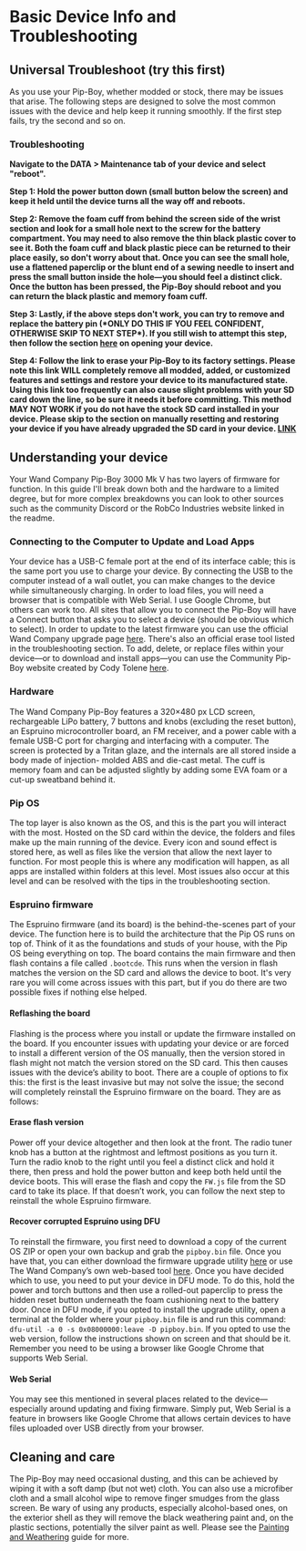 # Basic Device Info and Troubleshooting

## Universal Troubleshoot (try this first)

As you use your Pip-Boy, whether modded or stock, there may be issues that
arise. The following steps are designed to solve the most common issues with the
device and help keep it running smoothly. If the first step fails, try the
second and so on.

### Troubleshooting

**Navigate to the DATA > Maintenance tab of your device and select "reboot".**

**Step 1: Hold the power button down (small button below the screen) and keep it
held until the device turns all the way off and reboots.**

**Step 2: Remove the foam cuff from behind the screen side of the wrist section
and look for a small hole next to the screw for the battery compartment. You may
need to also remove the thin black plastic cover to see it. Both the foam cuff
and black plastic piece can be returned to their place easily, so don't worry
about that. Once you can see the small hole, use a flattened paperclip or the
blunt end of a sewing needle to insert and press the small button inside the
hole—you should feel a distinct click. Once the button has been pressed, the
Pip-Boy should reboot and you can return the black plastic and memory foam
cuff.**

**Step 3: Lastly, if the above steps don't work, you can try to remove and
replace the battery pin (\***ONLY DO THIS IF YOU FEEL CONFIDENT, OTHERWISE SKIP
TO NEXT STEP**\*). If you still wish to attempt this step, then follow the
section [here][teardown-and-sd] on opening your device.**

**Step 4: Follow the link to erase your Pip-Boy to its factory settings. Please
note this link WILL completely remove all modded, added, or customized features
and settings and restore your device to its manufactured state. Using this link
too frequently can also cause slight problems with your SD card down the line,
so be sure it needs it before committing. This method MAY NOT WORK if you do not
have the stock SD card installed in your device. Please skip to the section on
manually resetting and restoring your device if you have already upgraded the SD
card in your device. [LINK][twc-reset]**

## Understanding your device

Your Wand Company Pip-Boy 3000 Mk V has two layers of firmware for function. In
this guide I'll break down both and the hardware to a limited degree, but for
more complex breakdowns you can look to other sources such as the community
Discord or the RobCo Industries website linked in the readme.

### Connecting to the Computer to Update and Load Apps

Your device has a USB-C female port at the end of its interface cable; this is
the same port you use to charge your device. By connecting the USB to the
computer instead of a wall outlet, you can make changes to the device while
simultaneously charging. In order to load files, you will need a browser that is
compatible with Web Serial. I use Google Chrome, but others can work too. All
sites that allow you to connect the Pip-Boy will have a Connect button that asks
you to select a device (should be obvious which to select). In order to update
to the latest firmware you can use the official Wand Company upgrade page
[here][twc-upgrade]. There's also an official erase tool listed in the
troubleshooting section. To add, delete, or replace files within your device—or
to download and install apps—you can use the Community Pip-Boy website created
by Cody Tolene [here][pip-boy-website].

### Hardware

The Wand Company Pip-Boy features a 320×480 px LCD screen, rechargeable LiPo
battery, 7 buttons and knobs (excluding the reset button), an Espruino
microcontroller board, an FM receiver, and a power cable with a female USB-C
port for charging and interfacing with a computer. The screen is protected by a
Tritan glaze, and the internals are all stored inside a body made of injection-
molded ABS and die-cast metal. The cuff is memory foam and can be adjusted
slightly by adding some EVA foam or a cut-up sweatband behind it.

### Pip OS

The top layer is also known as the OS, and this is the part you will interact
with the most. Hosted on the SD card within the device, the folders and files
make up the main running of the device. Every icon and sound effect is stored
here, as well as files like the version that allow the next layer to function.
For most people this is where any modification will happen, as all apps are
installed within folders at this level. Most issues also occur at this level and
can be resolved with the tips in the troubleshooting section.

### Espruino firmware

The Espruino firmware (and its board) is the behind-the-scenes part of your
device. The function here is to build the architecture that the Pip OS runs on
top of. Think of it as the foundations and studs of your house, with the Pip OS
being everything on top. The board contains the main firmware and then flash
contains a file called `.bootcde`. This runs when the version in flash matches
the version on the SD card and allows the device to boot. It's very rare you
will come across issues with this part, but if you do there are two possible
fixes if nothing else helped.

#### Reflashing the board

Flashing is the process where you install or update the firmware installed on
the board. If you encounter issues with updating your device or are forced to
install a different version of the OS manually, then the version stored in flash
might not match the version stored on the SD card. This then causes issues with
the device’s ability to boot. There are a couple of options to fix this: the
first is the least invasive but may not solve the issue; the second will
completely reinstall the Espruino firmware on the board. They are as follows:

#### Erase flash version

Power off your device altogether and then look at the front. The radio tuner
knob has a button at the rightmost and leftmost positions as you turn it. Turn
the radio knob to the right until you feel a distinct click and hold it there,
then press and hold the power button and keep both held until the device boots.
This will erase the flash and copy the `FW.js` file from the SD card to take its
place. If that doesn’t work, you can follow the next step to reinstall the whole
Espruino firmware.

#### Recover corrupted Espruino using DFU

To reinstall the firmware, you first need to download a copy of the current OS
ZIP or open your own backup and grab the `pipboy.bin` file. Once you have that,
you can either download the firmware upgrade utility [here][dfu-util] or use The
Wand Company’s own web-based tool [here][twc-dfu]. Once you have decided which
to use, you need to put your device in DFU mode. To do this, hold the power and
torch buttons and then use a rolled-out paperclip to press the hidden reset
button underneath the foam cushioning next to the battery door. Once in DFU
mode, if you opted to install the upgrade utility, open a terminal at the folder
where your `pipboy.bin` file is and run this command:
`dfu-util -a 0 -s 0x08000000:leave -D pipboy.bin`. If you opted to use the web
version, follow the instructions shown on screen and that should be it. Remember
you need to be using a browser like Google Chrome that supports Web Serial.

#### Web Serial

You may see this mentioned in several places related to the device—especially
around updating and fixing firmware. Simply put, Web Serial is a feature in
browsers like Google Chrome that allows certain devices to have files uploaded
over USB directly from your browser.

## Cleaning and care

The Pip-Boy may need occasional dusting, and this can be achieved by wiping it
with a soft damp (but not wet) cloth. You can also use a microfiber cloth and a
small alcohol wipe to remove finger smudges from the glass screen. Be wary of
using any products, especially alcohol-based ones, on the exterior shell as they
will remove the black weathering paint and, on the plastic sections, potentially
the silver paint as well. Please see the [Painting and
Weathering][painting-and-weathering] guide for more.

<!-- INTERNAL LINKS -->

[painting-and-weathering]:
  https://github.com/beaverboy-12/The-Wand-Company-Pip-Boy-3000-Mk-V-Community-Guide/blob/main/Individual%20Guides/Painting%20and%20Weathering.md
[teardown-and-sd]:
  https://github.com/beaverboy-12/The-Wand-Company-Pip-Boy-3000-Mk-V-Community-Guide/blob/main/Individual%20Guides/Deconstruction%20and%20Sd%20card%20Replacement.md

<!-- EXTERNAL LINKS -->

[dfu-util]: https://dfu-util.sourceforge.net/
[pip-boy-website]: https://www.pip-boy.com/
[twc-dfu]: https://www.thewandcompany.com/pip-boy/dfu/
[twc-reset]: https://thewandcompany.com/pip-boy/upgrade/?erase
[twc-upgrade]: https://www.thewandcompany.com/pip-boy/upgrade/
